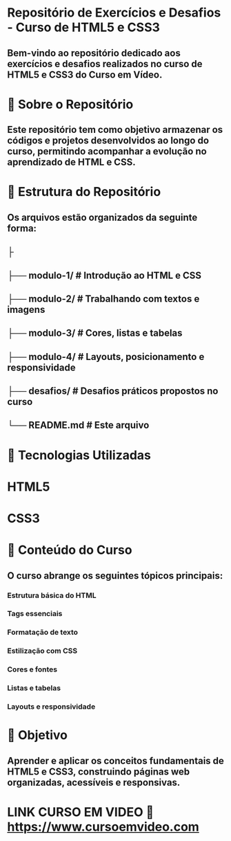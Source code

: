 # Repositório de Exercícios e Desafios - Curso de HTML5 e CSS3

## Bem-vindo ao repositório dedicado aos exercícios e desafios realizados no curso de HTML5 e CSS3 do Curso em Vídeo.

# 📌 Sobre o Repositório

## Este repositório tem como objetivo armazenar os códigos e projetos desenvolvidos ao longo do curso, permitindo acompanhar a evolução no aprendizado de HTML e CSS.

# 📂 Estrutura do Repositório

## Os arquivos estão organizados da seguinte forma:

## ├
## ├── modulo-1/   # Introdução ao HTML e CSS
## ├── modulo-2/   # Trabalhando com textos e imagens
## ├── modulo-3/   # Cores, listas e tabelas
## ├── modulo-4/   # Layouts, posicionamento e responsividade
## ├── desafios/   # Desafios práticos propostos no curso
## └── README.md   # Este arquivo

# 🚀 Tecnologias Utilizadas

# HTML5

# CSS3

# 📖 Conteúdo do Curso

## O curso abrange os seguintes tópicos principais:

### Estrutura básica do HTML

### Tags essenciais

### Formatação de texto

### Estilização com CSS

### Cores e fontes

### Listas e tabelas

### Layouts e responsividade

# 🎯 Objetivo

## Aprender e aplicar os conceitos fundamentais de HTML5 e CSS3, construindo páginas web organizadas, acessíveis e responsivas.
# LINK CURSO EM VIDEO 📖 https://www.cursoemvideo.com
